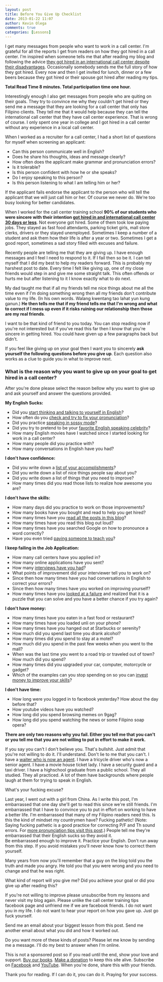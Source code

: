 ```yaml
---
layout: post
title: Before You Give Up Checklist
date: 2013-01-22 11:07
author: Kevin Olega
comments: true
categories: [Lessons]
---
```

I get many messages from people who want to work in a call center. I'm grateful for all the reports I get from readers on how they got hired in a call center. I'm inspired when someone tells me that after reading my blog and following the advice <a title="Reader Submitted Tips: From Waiter To Call Center Agent" href="http://callcentertrainingtips.com/reader-submitted-tips-from-waiter-to-call-center-agent/">they got hired in an international call center despite their disadvantages</a>. Occasionally somebody sends me the full story of how they got hired. Every now and then I get invited for lunch, dinner or a few beers because they got hired or their spouse got hired after reading my tips.

**Total Read Time 8 minutes. Total participation time one hour.**

Interestingly enough I also get messages from people who are quiting on their goals. They try to convince me why they couldn't get hired or they send me a message that they are looking for a call center that only has Filipino clients. They tell me that it would help because they can tell the international call center that they have call center experience. That is wrong of course. I only spent one year in college and I got hired in a call center without any experience in a local call center.

When I worked as a recruiter for a call center, I had a short list of questions for myself when screening an applicant:

*   Can this person communicate well in English?
*   Does he share his thoughts, ideas and message clearly?
*   How often does the applicant make grammar and pronunciation errors?
*   Is it tolerable?
*   Is this person confident with how he or she speaks?
*   Do I enjoy speaking to this person?
*   Is this person listening to what I am telling him or her?

If the applicant fails endorse the applicant to the person who will tell the applicant that we will just call him or her. Of course we never do. We're too busy looking for better candidates.

When I worked for the call center training school **90% of our students who were sincere with their intention [got hired in and international call center 30 days or less](http://callcentertrainingtips.com/how-i-find-work-in-30-days-or-less/ "How I Find Work in 30 Days or Less")**. Not everyone got hired. Some of them took low paying jobs. They stayed as fast food attendants, parking ticket girls, mall store clerks, drivers or they stayed unemployed. Sometimes I keep a number of a student and ask them how their life is after a year or two. Sometimes I get a good report, sometimes a sad story filled with excuses and failure.

Recently people are telling me that they are giving up. I have enough messages and I feel I need to respond to it. If I fail then so be it. I can tell myself that I did my best to help my readers forward. This is probably my harshest post to date. Every time I felt like giving up, one of my close friends would step in and give me some straight talk. This often offends or hurts me but after listening to it I know exactly what to do next.

My dad taught me that if all my friends tell me nice things about me all the time even if I'm doing something wrong then all my friends don't contribute value to my life. (In his own words. Walang kwentang tao lahat yun kung ganun.) **He then tells me that if my friend tells me that I'm wrong and what to correct if I mess up even if it risks ruining our relationship then those are my real friends**.

I want to be that kind of friend to you today. You can stop reading now if you're not interested but if you've read this far then I know that you're sincere in getting hired. You could have given up a few paragraphs back but didn't.

If you feel like giving up on your goal then I want you to sincerely <strong>ask yourself the following questions before you give up</strong>. Each question also works as a clue to guide you in what to improve next.

### What is the reason why you want to give up on your goal to get hired in a call center?

After you're done please select the reason bellow why you want to give up and ask yourself and answer the questions provided.

**My English Sucks:**

*   Did you [start thinking and talking to yourself in English](http://callcentertrainingtips.com/improve-conversational-english-skills-fast-with-five-tips/ "Improve Conversational English Skills Fast with Five Tips")?
*   How often do you [check and try to fix your pronunciation](http://callcentertrainingtips.com/common-call-center-application-pronunciation-errors/ "Common Call Center Application Pronunciation Errors")?
*   Did you practice [speaking in sossy mode](http://callcentertrainingtips.com/how-to-sound-better-at-call-center-interviews-with-the-sossy-mode/ "How To Sound Better At Call Center Interviews With The Sossy Mode")?
*   Did you try to pretend to be your [favorite English speaking celebrity](http://callcentertrainingtips.com/how-to-speak-better-at-a-call-center-job-interview-with-celebrity-mode/ "How To Speak Better at a Call Center Job Interview With Celebrity Mode")?
*   How many English movies have I watched since I started looking for work in a call center?
*   How many people did you practice with?
*   How many conversations in English have you had?

**I don't have confidence:**

*   Did you write down a [list of your accomplishments](http://callcentertrainingtips.com/call-center-job-interview-preparation-questions/ "Call Center Job Interview Preparation Questions")?
*   Did you write down a list of nice things people say about you?
*   Did you write down a list of things that you need to improve?
*   How many times did you read those lists to realize how awesome you are?

**I don't have the skills:**

*   How many days did you practice to work on those improvements?
*   How many books have you bought and read to help you get hired?
*   How many times have you [read all the posts in this blog](http://callcentertrainingtips.com/archives/ "Archives")?
*   How many times have you read this blog out loud?
*   How many times have you searched Google on how to pronounce a word correctly?
*   Have you even tried [paying someone to teach you](http://callcentertrainingtips.com/services/ "Services")?

**I keep failing in the Job Application:**

*   How many call centers have you applied in?
*   How many online applications have you sent?
*   How many [interviews have you had](http://callcentertrainingtips.com/tips-for-walk-in-call-center-applications/ "Tips For Walk In Call Center Applications")?
*   What points of improvement did your interviewer tell you to work on?
*   Since then how many times have you had conversations in English to correct your errors?
*   Since then how many times have you worked on improving yourself?
*   How many times have you [looked at a failure](http://callcentertrainingtips.com/ten-embarrassing-call-center-job-application-mistakes-i-made/ "Ten Embarrassing Call Center Job Application Mistakes I Made") and realized that it is a puzzle that you can solve and you have a better chance if you try again?

**I don't have money:**

*   How many times have you eaten in a fast food or restaurant?
*   How many times have you loaded unli on your phone?
*   How many times have you hanged out at Starbucks or serenity?
*   How much did you spend last time you drank alcohol?
*   How many times did you spend to stay at a motel?
*   How much did you spend in the past few weeks when you went to the mall?
*   When was the last time you went to a road trip or traveled out of town? How much did you spend?
*   How many times did you upgraded your car, computer, motorcycle or gadget?
*   Which of the examples can you stop spending on so you can [invest money to improve your skills](http://callcentertrainingtips.com/services/ "Services")?

**I don't have time:**

*   How long were you logged in to facebook yesterday? How about the day before that?
*   How youtube videos have you watched?
*   How long did you spend browsing memes on 9gag?
*   How long did you spend watching the news or some Filipino soap opera?

**There are only two reasons why you fail. Either you tell me that you can't or you tell me that you are not willing to put in effort to make it work.**

If you say you can't I don't believe you. That's bullshit. Just admit that you're not willing to do it. I'll understand. Don't lie to me that you can't. I have a [waiter who is now an agent](http://callcentertrainingtips.com/reader-submitted-tips-from-waiter-to-call-center-agent/ "Reader Submitted Tips: From Waiter To Call Center Agent"). I have a tricycle driver who's now a senior agent. I have a movie house ticket lady. I have a security guard and a taxi driver. I have a highschool graduate from a public school. They all studied. They all practiced. A lot of them have backgrounds where people laugh at them for trying to speak in English.

What's your fucking excuse?

Last year, I went out with a girl from China. As I write this post, I'm embarrassed that one day she'll get to read this since we're still friends. I'm embarrassed that I have to convince you to put in effort on working to have a better life. I'm embarrassed that many of my Filipino readers need this. Is this the kind of mindset my countrymen have? Fucking pathetic! (Note: Saying fucking pathetic is a good practice for correcting P/F and Th sound errors. For [more pronunciation tips visit this post](http://callcentertrainingtips.com/common-call-center-application-pronunciation-errors/ "Common Call Center Application Pronunciation Errors").) People tell me they're embarrassed that their English sucks so they avoid it. Be embarrassed enough to improve it. Practice your English. Don't run away from this step. If you avoid mistakes you'll never know how to correct them yourself.

Many years from now you'll remember that a guy on the blog told you the truth and made you angry. He told you that you were wrong and you need to change and that he was right.

What kind of report will you give me? Did you achieve your goal or did you give up after reading this?

If you're not willing to improve please unsubscribe from my lessons and never visit my blog again. Please unlike the call center training tips facebook page and unfriend me if we are facebook friends. I do not want you in my life. I do not want to hear your report on how you gave up. Just go fuck yourself.

Send me an email about your biggest lesson from this post. Send me another email about what you did and how it worked out.

Do you want more of these kinds of posts? Please let me know by sending me a message. I'll do my best to answer when I'm online.

This is not a sponsored post so if you read until the end, show your love and support. [Buy our books](http://callcentertrainingtips.com/promos/).  [Make a donation](http://callcentertrainingtips.com/support/) to keep this site alive. Subscribe on [Facebook](https://www.facebook.com/callcentertrainingtips/) and [YouTube](https://www.youtube.com/channel/UCSRyiovg_InMdQAe7Fn0LtA). When you're done, share this with your friends. 

Thank you for reading. If I can do it, you can do it. Praying for your success.